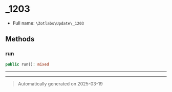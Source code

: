 
# _1203





* Full name: `\Zotlabs\Update\_1203`




## Methods


### run



```php
public run(): mixed
```












***


***
> Automatically generated on 2025-03-19
